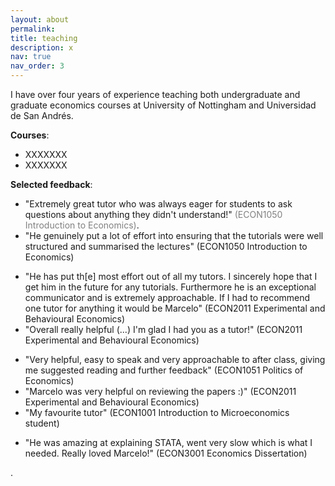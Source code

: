 ```yaml
---
layout: about
permalink: 
title: teaching
description: x
nav: true
nav_order: 3
---
```


<!-- For now, this page is assumed to be a static description of your courses. You can convert it to a collection similar to `_projects/` so that you can have a dedicated page for each course.

Organize your courses by years, topics, or universities, however you like! -->

I have over four years of experience teaching both undergraduate and graduate economics courses at University of Nottingham and Universidad de San Andrés.

**Courses**:
- XXXXXXX
- XXXXXXX

**Selected feedback**:

<!-- 2021-2022: -->
- "Extremely great tutor who was always eager for students to ask questions about anything they didn't understand!" <span style="color:gray">(ECON1050 Introduction to Economics)</span>.
- "He genuinely put a lot of effort into ensuring that the tutorials were well structured and summarised the lectures" (ECON1050 Introduction to Economics)
<!-- 2022-2023: -->
- "He has put th[e] most effort out of all my tutors. I sincerely hope that I get him in the future for any tutorials. Furthermore he is an exceptional communicator and is extremely approachable. If I had to recommend one tutor for anything it would be Marcelo" (ECON2011 Experimental and Behavioural Economics)
- "Overall really helpful (...) I'm glad I had you as a tutor!" (ECON2011 Experimental and Behavioural Economics)
<!-- 2023-2024: -->
- "Very helpful, easy to speak and very approachable to after class, giving me suggested reading and further feedback" (ECON1051 Politics of Economics) 
- "Marcelo was very helpful on reviewing the papers :)" (ECON2011 Experimental and Behavioural Economics)
- "My favourite tutor" (ECON1001 Introduction to Microeconomics student)
<!-- 2024-2025: -->
<!-- - "Marcelo explained things clearly" (ECON3001 Economics Dissertation) -->
<!-- - "[V]ery helpful and approachable" (ECON3001 Economics Dissertation) -->
- "He was amazing at explaining STATA, went very slow which is what I needed. Really loved Marcelo!" (ECON3001 Economics Dissertation)

<span style="color:gray"></span>.